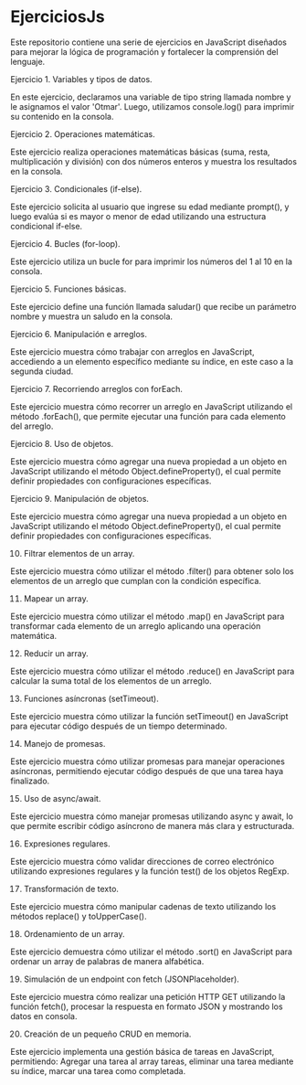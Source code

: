 # EjerciciosJs

Este repositorio contiene una serie de ejercicios en JavaScript diseñados para mejorar la lógica de programación y fortalecer la comprensión del lenguaje.

Ejercicio 1. Variables y tipos de datos.

En este ejercicio, declaramos una variable de tipo string llamada nombre y le asignamos el valor 'Otmar'. Luego, utilizamos console.log() para imprimir su contenido en la consola.


Ejercicio 2. Operaciones matemáticas.

Este ejercicio realiza operaciones matemáticas básicas (suma, resta, multiplicación y división) con dos números enteros y muestra los resultados en la consola.

Ejercicio 3. Condicionales (if-else).

Este ejercicio solicita al usuario que ingrese su edad mediante prompt(), y luego evalúa si es mayor o menor de edad utilizando una estructura condicional if-else.

Ejercicio 4. Bucles (for-loop).

Este ejercicio utiliza un bucle for para imprimir los números del 1 al 10 en la consola.

Ejercicio 5. Funciones básicas.

Este ejercicio define una función llamada saludar() que recibe un parámetro nombre y muestra un saludo en la consola.

Ejercicio 6. Manipulación e arreglos.

Este ejercicio muestra cómo trabajar con arreglos en JavaScript, accediendo a un elemento específico mediante su índice, en este caso a la segunda ciudad.

Ejercicio 7. Recorriendo arreglos con forEach.

Este ejercicio muestra cómo recorrer un arreglo en JavaScript utilizando el método .forEach(), que permite ejecutar una función para cada elemento del arreglo.

Ejercicio 8. Uso de objetos.

Este ejercicio muestra cómo agregar una nueva propiedad a un objeto en JavaScript utilizando el método Object.defineProperty(), el cual permite definir propiedades con configuraciones específicas.

Ejercicio 9. Manipulación de objetos.

Este ejercicio muestra cómo agregar una nueva propiedad a un objeto en JavaScript utilizando el método Object.defineProperty(), el cual permite definir propiedades con configuraciones específicas.

10. Filtrar elementos de un array.

Este ejercicio muestra cómo utilizar el método .filter() para obtener solo los elementos de un arreglo que cumplan con la condición específica.

11. Mapear un array.

Este ejercicio muestra cómo utilizar el método .map() en JavaScript para transformar cada elemento de un arreglo aplicando una operación matemática.

12. Reducir un array.

Este ejercicio muestra cómo utilizar el método .reduce() en JavaScript para calcular la suma total de los elementos de un arreglo.

13. Funciones asíncronas (setTimeout).

Este ejercicio muestra cómo utilizar la función setTimeout() en JavaScript para ejecutar código después de un tiempo determinado.

14. Manejo de promesas.

Este ejercicio muestra cómo utilizar promesas para manejar operaciones asíncronas, permitiendo ejecutar código después de que una tarea haya finalizado.

15. Uso de async/await.

Este ejercicio muestra cómo manejar promesas utilizando async y await, lo que permite escribir código asíncrono de manera más clara y estructurada.

16. Expresiones regulares.

Este ejercicio muestra cómo validar direcciones de correo electrónico utilizando expresiones regulares y la función test() de los objetos RegExp.

17. Transformación de texto.

Este ejercicio muestra cómo manipular cadenas de texto utilizando los métodos replace() y toUpperCase().

18. Ordenamiento de un array.

Este ejercicio demuestra cómo utilizar el método .sort() en JavaScript para ordenar un array de palabras de manera alfabética.

19. Simulación de un endpoint con fetch (JSONPlaceholder).

Este ejercicio muestra cómo realizar una petición HTTP GET utilizando la función fetch(), procesar la respuesta en formato JSON y mostrando los datos en consola.

20. Creación de un pequeño CRUD en memoria.

Este ejercicio implementa una gestión básica de tareas en JavaScript, permitiendo: Agregar una tarea al array tareas, eliminar una tarea mediante su índice, marcar una tarea como completada.
